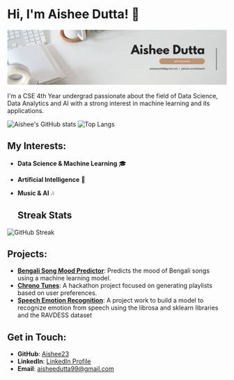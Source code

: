 
# Hi, I'm Aishee Dutta! 👋

![Profile Banner](https://github.com/Aishee23/Aishee23/blob/main/Aishee%20Dutta%20(1).png)

I'm a CSE 4th Year undergrad passionate about the field of Data Science, Data Analytics and AI  with a strong interest in machine learning and its applications. 

![Aishee's GitHub stats](https://github-readme-stats.vercel.app/api?username=Aishee23&show_icons=true&theme=radical)
![Top Langs](https://github-readme-stats.vercel.app/api/top-langs/?username=Aishee23&layout=compact&theme=radical)

## My Interests:
- **Data Science & Machine Learning** 🎓
- **Artificial Intelligence** 🤖
- **Music & AI** 🎶

  ## Streak Stats

![GitHub Streak](https://github-readme-streak-stats.herokuapp.com/?user=Aishee23&theme=dark)

## Projects:
- **[Bengali Song Mood Predictor](https://github.com/Aishee23/Bengali_Song_Mood_Predictor)**: Predicts the mood of Bengali songs using a machine learning model.
- **[Chrono Tunes](https://github.com/Aishee23/ChronoTunes)**: A hackathon project focused on generating playlists based on user preferences.
- **[Speech Emotion Recognition](https://github.com/Aishee23/CodeClauseInternship_DataSc/blob/main/Speech_Emotion_recog/SpeechEmotionRecognition.ipynb)**: A project work to build a model to recognize emotion from speech using the librosa and sklearn libraries and the RAVDESS dataset

## Get in Touch:
- **GitHub**: [Aishee23](https://github.com/Aishee23)
- **LinkedIn**: [LinkedIn Profile](https://www.linkedin.com/in/aishee-dutta-864886255/)
- **Email**: aisheedutta99@gmail.com


<!--
**Aishee23/Aishee23** is a ✨ _special_ ✨ repository because its `README.md` (this file) appears on your GitHub profile.

Here are some ideas to get you started:

- 🔭 I’m currently working on ...
- 🌱 I’m currently learning ...
- 👯 I’m looking to collaborate on ...
- 🤔 I’m looking for help with ...
- 💬 Ask me about ...
- 📫 How to reach me: ...
- 😄 Pronouns: ...
- ⚡ Fun fact: ...
-->
